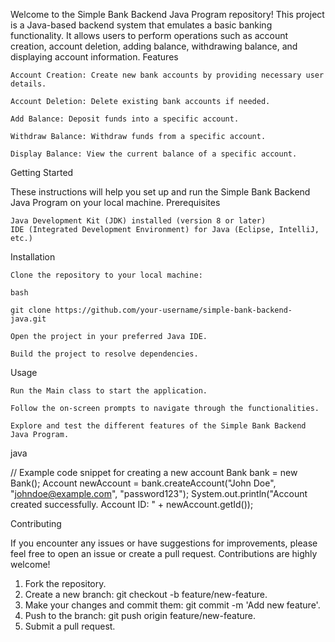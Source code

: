 Welcome to the Simple Bank Backend Java Program repository! This project is a Java-based backend system that emulates a basic banking functionality. It allows users to perform operations such as account creation, account deletion, adding balance, withdrawing balance, and displaying account information.
Features

    Account Creation: Create new bank accounts by providing necessary user details.

    Account Deletion: Delete existing bank accounts if needed.

    Add Balance: Deposit funds into a specific account.

    Withdraw Balance: Withdraw funds from a specific account.

    Display Balance: View the current balance of a specific account.

Getting Started

These instructions will help you set up and run the Simple Bank Backend Java Program on your local machine.
Prerequisites

    Java Development Kit (JDK) installed (version 8 or later)
    IDE (Integrated Development Environment) for Java (Eclipse, IntelliJ, etc.)

Installation

    Clone the repository to your local machine:

    bash

    git clone https://github.com/your-username/simple-bank-backend-java.git

    Open the project in your preferred Java IDE.

    Build the project to resolve dependencies.

Usage

    Run the Main class to start the application.

    Follow the on-screen prompts to navigate through the functionalities.

    Explore and test the different features of the Simple Bank Backend Java Program.

java

// Example code snippet for creating a new account
Bank bank = new Bank();
Account newAccount = bank.createAccount("John Doe", "johndoe@example.com", "password123");
System.out.println("Account created successfully. Account ID: " + newAccount.getId());

Contributing

If you encounter any issues or have suggestions for improvements, please feel free to open an issue or create a pull request. Contributions are highly welcome!

   1. Fork the repository.
   2. Create a new branch: git checkout -b feature/new-feature.
   3. Make your changes and commit them: git commit -m 'Add new feature'.
   4. Push to the branch: git push origin feature/new-feature.
   5. Submit a pull request.
